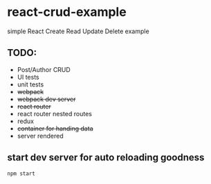 # react-crud-example
simple React Create Read Update Delete example

## TODO:
* Post/Author CRUD
* UI tests
* unit tests
* ~~webpack~~
* ~~webpack dev server~~
* ~~react router~~
* react router nested routes
* redux
* ~~container for handing data~~
* server rendered

## start dev server for auto reloading goodness
```
npm start
```
